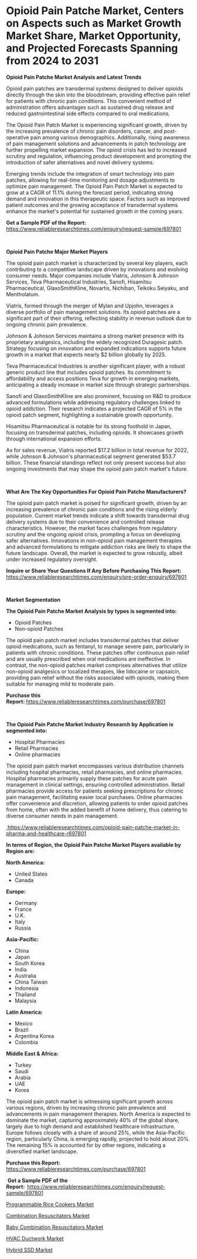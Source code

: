 <p><h1>Opioid Pain Patche Market, Centers on Aspects such as Market Growth Market Share, Market Opportunity, and Projected Forecasts Spanning from 2024 to 2031</h1></p><p><strong>Opioid Pain Patche Market Analysis and Latest Trends</strong></p>
<p><p>Opioid pain patches are transdermal systems designed to deliver opioids directly through the skin into the bloodstream, providing effective pain relief for patients with chronic pain conditions. This convenient method of administration offers advantages such as sustained drug release and reduced gastrointestinal side effects compared to oral medications. </p><p>The Opioid Pain Patch Market is experiencing significant growth, driven by the increasing prevalence of chronic pain disorders, cancer, and post-operative pain among various demographics. Additionally, rising awareness of pain management solutions and advancements in patch technology are further propelling market expansion. The opioid crisis has led to increased scrutiny and regulation, influencing product development and prompting the introduction of safer alternatives and novel delivery systems. </p><p>Emerging trends include the integration of smart technology into pain patches, allowing for real-time monitoring and dosage adjustments to optimize pain management. The Opioid Pain Patch Market is expected to grow at a CAGR of 11.1% during the forecast period, indicating strong demand and innovation in this therapeutic space. Factors such as improved patient outcomes and the growing acceptance of transdermal systems enhance the market's potential for sustained growth in the coming years.</p></p>
<p><strong>Get a Sample PDF of the Report:&nbsp;</strong> <a href="https://www.reliableresearchtimes.com/enquiry/request-sample/697801?utm_campaign=1383&utm_medium=2&utm_source=Github&utm_content=ia&utm_term=29092024&utm_id=opioid-pain-patche">https://www.reliableresearchtimes.com/enquiry/request-sample/697801</a></p>
<p>&nbsp;</p>
<p><strong>Opioid Pain Patche Major Market Players</strong></p>
<p><p>The opioid pain patch market is characterized by several key players, each contributing to a competitive landscape driven by innovations and evolving consumer needs. Major companies include Viatris, Johnson & Johnson Services, Teva Pharmaceutical Industries, Sanofi, Hisamitsu Pharmaceutical, GlaxoSmithKline, Novartis, Nichiban, Teikoku Seiyaku, and Mentholatum.</p><p>Viatris, formed through the merger of Mylan and Upjohn, leverages a diverse portfolio of pain management solutions. Its opioid patches are a significant part of their offering, reflecting stability in revenue outlook due to ongoing chronic pain prevalence.</p><p>Johnson & Johnson Services maintains a strong market presence with its proprietary analgesics, including the widely recognized Duragesic patch. Strategy focusing on innovation and expanded indications supports future growth in a market that expects nearly $2 billion globally by 2025.</p><p>Teva Pharmaceutical Industries is another significant player, with a robust generic product line that includes opioid patches. Its commitment to affordability and access positions Teva for growth in emerging markets, anticipating a steady increase in market size through strategic partnerships.</p><p>Sanofi and GlaxoSmithKline are also prominent, focusing on R&D to produce advanced formulations while addressing regulatory challenges linked to opioid addiction. Their research indicates a projected CAGR of 5% in the opioid patch segment, highlighting a sustainable growth opportunity.</p><p>Hisamitsu Pharmaceutical is notable for its strong foothold in Japan, focusing on transdermal patches, including opioids. It showcases growth through international expansion efforts.</p><p>As for sales revenue, Viatris reported $17.2 billion in total revenue for 2022, while Johnson & Johnson's pharmaceutical segment generated $53.7 billion. These financial standings reflect not only present success but also ongoing investments that may shape the opioid pain patch market's future.</p></p>
<p>&nbsp;</p>
<p><strong>What Are The Key Opportunities For Opioid Pain Patche Manufacturers?</strong></p>
<p><p>The opioid pain patch market is poised for significant growth, driven by an increasing prevalence of chronic pain conditions and the rising elderly population. Current market trends indicate a shift towards transdermal drug delivery systems due to their convenience and controlled release characteristics. However, the market faces challenges from regulatory scrutiny and the ongoing opioid crisis, prompting a focus on developing safer alternatives. Innovations in non-opioid pain management therapies and advanced formulations to mitigate addiction risks are likely to shape the future landscape. Overall, the market is expected to grow robustly, albeit under increased regulatory oversight.</p></p>
<p><strong>Inquire or Share Your Questions If Any Before Purchasing This Report:</strong> <a href="https://www.reliableresearchtimes.com/enquiry/pre-order-enquiry/697801?utm_campaign=1383&utm_medium=2&utm_source=Github&utm_content=ia&utm_term=29092024&utm_id=opioid-pain-patche">https://www.reliableresearchtimes.com/enquiry/pre-order-enquiry/697801</a></p>
<p>&nbsp;</p>
<p><strong>Market Segmentation</strong></p>
<p><strong>The Opioid Pain Patche Market Analysis by types is segmented into:</strong></p>
<p><ul><li>Opioid Patches</li><li>Non-opioid Patches</li></ul></p>
<p><p>The opioid pain patch market includes transdermal patches that deliver opioid medications, such as fentanyl, to manage severe pain, particularly in patients with chronic conditions. These patches offer continuous pain relief and are usually prescribed when oral medications are ineffective. In contrast, the non-opioid patches market comprises alternatives that utilize non-opioid analgesics or localized therapies, like lidocaine or capsaicin, providing pain relief without the risks associated with opioids, making them suitable for managing mild to moderate pain.</p></p>
<p><strong>Purchase this Report:&nbsp;</strong><a href="https://www.reliableresearchtimes.com/purchase/697801?utm_campaign=1383&utm_medium=2&utm_source=Github&utm_content=ia&utm_term=29092024&utm_id=opioid-pain-patche">https://www.reliableresearchtimes.com/purchase/697801</a></p>
<p>&nbsp;</p>
<p><strong>The Opioid Pain Patche Market Industry Research by Application is segmented into:</strong></p>
<p><ul><li>Hospital Pharmacies</li><li>Retail Pharmacies</li><li>Online pharmacies</li></ul></p>
<p><p>The opioid pain patch market encompasses various distribution channels including hospital pharmacies, retail pharmacies, and online pharmacies. Hospital pharmacies primarily supply these patches for acute pain management in clinical settings, ensuring controlled administration. Retail pharmacies provide access for patients seeking prescriptions for chronic pain management, facilitating easier local purchases. Online pharmacies offer convenience and discretion, allowing patients to order opioid patches from home, often with the added benefit of home delivery, thus catering to diverse consumer needs in pain management.</p></p>
<p><a href="https://www.reliableresearchtimes.com/opioid-pain-patche-market-in-pharma-and-healthcare-r697801?utm_campaign=1383&utm_medium=2&utm_source=Github&utm_content=ia&utm_term=29092024&utm_id=opioid-pain-patche">&nbsp;https://www.reliableresearchtimes.com/opioid-pain-patche-market-in-pharma-and-healthcare-r697801</a></p>
<p><strong>In terms of Region, the Opioid Pain Patche Market Players available by Region are:</strong></p>
<p>
    <p> <strong> North America: </strong>
        <ul>
            <li>United States</li>
            <li>Canada</li>
        </ul>
        </p> 
    <p> <strong> Europe: </strong>
        <ul>
            <li>Germany</li>
            <li>France</li>
            <li>U.K.</li>
            <li>Italy</li>
            <li>Russia</li>
        </ul>
        </p> 
    <p> <strong> Asia-Pacific: </strong>
        <ul>
            <li>China</li>
            <li>Japan</li>
            <li>South Korea</li>
            <li>India</li>
            <li>Australia</li>
            <li>China Taiwan</li>
            <li>Indonesia</li>
            <li>Thailand</li>
            <li>Malaysia</li>
        </ul>
        </p> 
    <p> <strong> Latin America: </strong>
        <ul>
            <li>Mexico</li>
            <li>Brazil</li>
            <li>Argentina Korea</li>
            <li>Colombia</li>
        </ul>
        </p> 
    <p> <strong> Middle East & Africa: </strong>
        <ul>
            <li>Turkey</li>
            <li>Saudi</li>
            <li>Arabia</li>
            <li>UAE</li>
            <li>Korea</li>
        </ul>
    </p>
    </p>
<p><p>The opioid pain patch market is witnessing significant growth across various regions, driven by increasing chronic pain prevalence and advancements in pain management therapies. North America is expected to dominate the market, capturing approximately 40% of the global share, largely due to high demand and established healthcare infrastructure. Europe follows closely with a share of around 25%, while the Asia-Pacific region, particularly China, is emerging rapidly, projected to hold about 20%. The remaining 15% is accounted for by other regions, indicating a diversified market landscape.</p></p>
<p><strong>Purchase this Report: </strong><a href="https://www.reliableresearchtimes.com/purchase/697801?utm_campaign=1383&utm_medium=2&utm_source=Github&utm_content=ia&utm_term=29092024&utm_id=opioid-pain-patche">https://www.reliableresearchtimes.com/purchase/697801</a></p>
<p>&nbsp;<strong>Get a Sample PDF of the Report:&nbsp;&nbsp;</strong><a href="https://www.reliableresearchtimes.com/enquiry/request-sample/697801?utm_campaign=1383&utm_medium=2&utm_source=Github&utm_content=ia&utm_term=29092024&utm_id=opioid-pain-patche">https://www.reliableresearchtimes.com/enquiry/request-sample/697801</a></p>
<p><strong></strong></p>
<p><p><a href="https://www.linkedin.com/pulse/unlocking-growth-potential-market-strategic-analysis-programmable-dh9ac?utm_campaign=1383&utm_medium=2&utm_source=Github&utm_content=ia&utm_term=29092024&utm_id=opioid-pain-patche">Programmable Rice Cookers Market</a></p><p><a href="https://issuu.com/reportprime-2/docs/combination-resuscitators-market-si_e00732525dd63f?utm_campaign=1383&utm_medium=2&utm_source=Github&utm_content=ia&utm_term=29092024&utm_id=opioid-pain-patche">Combination Resuscitators Market</a></p><p><a href="https://issuu.com/reportprime-2/docs/baby-combination-resuscitators-mark_5b83a08ddac401?utm_campaign=1383&utm_medium=2&utm_source=Github&utm_content=ia&utm_term=29092024&utm_id=opioid-pain-patche">Baby Combination Resuscitators Market</a></p><p><a href="https://www.linkedin.com/pulse/global-hvac-ductwork-market-analysis-key-trends-future-projections-smdic?utm_campaign=1383&utm_medium=2&utm_source=Github&utm_content=ia&utm_term=29092024&utm_id=opioid-pain-patche">HVAC Ductwork Market</a></p><p><a href="https://www.linkedin.com/pulse/mapping-hybrid-ssd-market-trends-challenges-breakthroughs-h2gjf?utm_campaign=1383&utm_medium=2&utm_source=Github&utm_content=ia&utm_term=29092024&utm_id=opioid-pain-patche">Hybrid SSD Market</a></p></p>